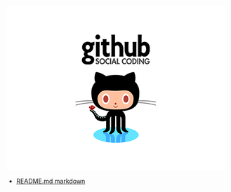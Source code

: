 ![IMAGE ALT TEXT HERE](images/github-social-coding-sm.png)

* [README.md markdown](https://github.com/mehdizebarjadan/GitHub/wiki/README.md-markdown)
